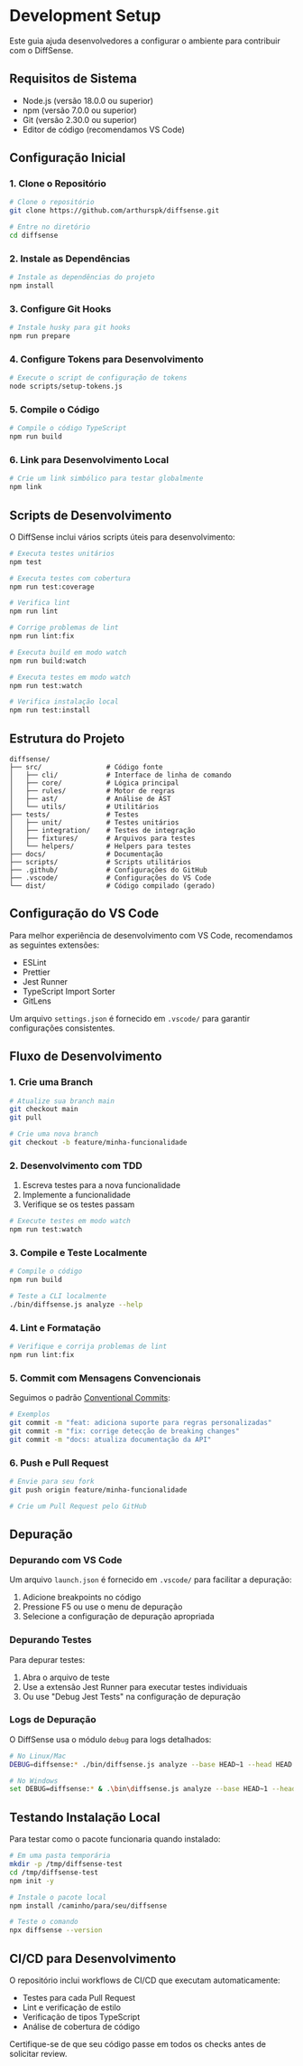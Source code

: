 # Development Setup

Este guia ajuda desenvolvedores a configurar o ambiente para contribuir com o DiffSense.

## Requisitos de Sistema

- Node.js (versão 18.0.0 ou superior)
- npm (versão 7.0.0 ou superior)
- Git (versão 2.30.0 ou superior)
- Editor de código (recomendamos VS Code)

## Configuração Inicial

### 1. Clone o Repositório

```bash
# Clone o repositório
git clone https://github.com/arthurspk/diffsense.git

# Entre no diretório
cd diffsense
```

### 2. Instale as Dependências

```bash
# Instale as dependências do projeto
npm install
```

### 3. Configure Git Hooks

```bash
# Instale husky para git hooks
npm run prepare
```

### 4. Configure Tokens para Desenvolvimento

```bash
# Execute o script de configuração de tokens
node scripts/setup-tokens.js
```

### 5. Compile o Código

```bash
# Compile o código TypeScript
npm run build
```

### 6. Link para Desenvolvimento Local

```bash
# Crie um link simbólico para testar globalmente
npm link
```

## Scripts de Desenvolvimento

O DiffSense inclui vários scripts úteis para desenvolvimento:

```bash
# Executa testes unitários
npm test

# Executa testes com cobertura
npm run test:coverage

# Verifica lint
npm run lint

# Corrige problemas de lint
npm run lint:fix

# Executa build em modo watch
npm run build:watch

# Executa testes em modo watch
npm run test:watch

# Verifica instalação local
npm run test:install
```

## Estrutura do Projeto

```
diffsense/
├── src/                # Código fonte
│   ├── cli/            # Interface de linha de comando
│   ├── core/           # Lógica principal
│   ├── rules/          # Motor de regras
│   ├── ast/            # Análise de AST
│   └── utils/          # Utilitários
├── tests/              # Testes
│   ├── unit/           # Testes unitários
│   ├── integration/    # Testes de integração
│   ├── fixtures/       # Arquivos para testes
│   └── helpers/        # Helpers para testes
├── docs/               # Documentação
├── scripts/            # Scripts utilitários
├── .github/            # Configurações do GitHub
├── .vscode/            # Configurações do VS Code
└── dist/               # Código compilado (gerado)
```

## Configuração do VS Code

Para melhor experiência de desenvolvimento com VS Code, recomendamos as seguintes extensões:

- ESLint
- Prettier
- Jest Runner
- TypeScript Import Sorter
- GitLens

Um arquivo `settings.json` é fornecido em `.vscode/` para garantir configurações consistentes.

## Fluxo de Desenvolvimento

### 1. Crie uma Branch

```bash
# Atualize sua branch main
git checkout main
git pull

# Crie uma nova branch
git checkout -b feature/minha-funcionalidade
```

### 2. Desenvolvimento com TDD

1. Escreva testes para a nova funcionalidade
2. Implemente a funcionalidade
3. Verifique se os testes passam

```bash
# Execute testes em modo watch
npm run test:watch
```

### 3. Compile e Teste Localmente

```bash
# Compile o código
npm run build

# Teste a CLI localmente
./bin/diffsense.js analyze --help
```

### 4. Lint e Formatação

```bash
# Verifique e corrija problemas de lint
npm run lint:fix
```

### 5. Commit com Mensagens Convencionais

Seguimos o padrão [Conventional Commits](https://www.conventionalcommits.org/):

```bash
# Exemplos
git commit -m "feat: adiciona suporte para regras personalizadas"
git commit -m "fix: corrige detecção de breaking changes"
git commit -m "docs: atualiza documentação da API"
```

### 6. Push e Pull Request

```bash
# Envie para seu fork
git push origin feature/minha-funcionalidade

# Crie um Pull Request pelo GitHub
```

## Depuração

### Depurando com VS Code

Um arquivo `launch.json` é fornecido em `.vscode/` para facilitar a depuração:

1. Adicione breakpoints no código
2. Pressione F5 ou use o menu de depuração
3. Selecione a configuração de depuração apropriada

### Depurando Testes

Para depurar testes:

1. Abra o arquivo de teste
2. Use a extensão Jest Runner para executar testes individuais
3. Ou use "Debug Jest Tests" na configuração de depuração

### Logs de Depuração

O DiffSense usa o módulo `debug` para logs detalhados:

```bash
# No Linux/Mac
DEBUG=diffsense:* ./bin/diffsense.js analyze --base HEAD~1 --head HEAD

# No Windows
set DEBUG=diffsense:* & .\bin\diffsense.js analyze --base HEAD~1 --head HEAD
```

## Testando Instalação Local

Para testar como o pacote funcionaria quando instalado:

```bash
# Em uma pasta temporária
mkdir -p /tmp/diffsense-test
cd /tmp/diffsense-test
npm init -y

# Instale o pacote local
npm install /caminho/para/seu/diffsense

# Teste o comando
npx diffsense --version
```

## CI/CD para Desenvolvimento

O repositório inclui workflows de CI/CD que executam automaticamente:

- Testes para cada Pull Request
- Lint e verificação de estilo
- Verificação de tipos TypeScript
- Análise de cobertura de código

Certifique-se de que seu código passe em todos os checks antes de solicitar review.
